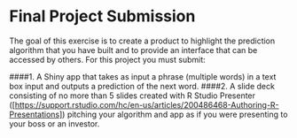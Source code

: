 # Final Project Submission
The goal of this exercise is to create a product to highlight the prediction algorithm that you have built and to provide an interface that can be accessed by others. For this project you must submit:

####1. A Shiny app that takes as input a phrase (multiple words) in a text box input and outputs a prediction of the next word.
####2. A slide deck consisting of no more than 5 slides created with R Studio Presenter ([https://support.rstudio.com/hc/en-us/articles/200486468-Authoring-R-Presentations]) pitching your algorithm and app as if you were presenting to your boss or an investor.


